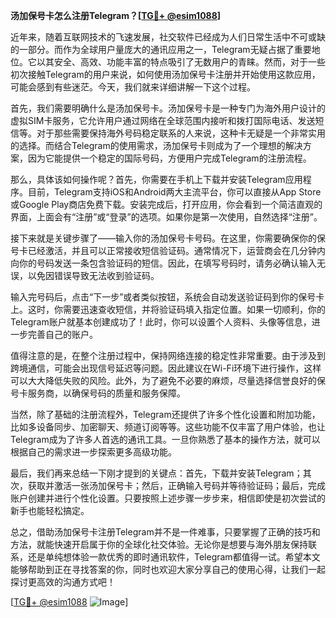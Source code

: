 **汤加保号卡怎么注册Telegram？[[TG💪+ @esim1088](https://t.me/s/esim1088)]**

近年来，随着互联网技术的飞速发展，社交软件已经成为人们日常生活中不可或缺的一部分。而作为全球用户量庞大的通讯应用之一，Telegram无疑占据了重要地位。它以其安全、高效、功能丰富的特点吸引了无数用户的青睐。然而，对于一些初次接触Telegram的用户来说，如何使用汤加保号卡注册并开始使用这款应用，可能会感到有些迷茫。今天，我们就来详细讲解一下这个过程。

首先，我们需要明确什么是汤加保号卡。汤加保号卡是一种专门为海外用户设计的虚拟SIM卡服务，它允许用户通过网络在全球范围内接听和拨打国际电话、发送短信等。对于那些需要保持海外号码稳定联系的人来说，这种卡无疑是一个非常实用的选择。而结合Telegram的使用需求，汤加保号卡则成为了一个理想的解决方案，因为它能提供一个稳定的国际号码，方便用户完成Telegram的注册流程。

那么，具体该如何操作呢？首先，你需要在手机上下载并安装Telegram应用程序。目前，Telegram支持iOS和Android两大主流平台，你可以直接从App Store或Google Play商店免费下载。安装完成后，打开应用，你会看到一个简洁直观的界面，上面会有“注册”或“登录”的选项。如果你是第一次使用，自然选择“注册”。

接下来就是关键步骤了——输入你的汤加保号卡号码。在这里，你需要确保你的保号卡已经激活，并且可以正常接收短信验证码。通常情况下，运营商会在几分钟内向你的号码发送一条包含验证码的短信。因此，在填写号码时，请务必确认输入无误，以免因错误导致无法收到验证码。

输入完号码后，点击“下一步”或者类似按钮，系统会自动发送验证码到你的保号卡上。这时，你需要迅速查收短信，并将验证码填入指定位置。如果一切顺利，你的Telegram账户就基本创建成功了！此时，你可以设置个人资料、头像等信息，进一步完善自己的账户。

值得注意的是，在整个注册过程中，保持网络连接的稳定性非常重要。由于涉及到跨境通信，可能会出现信号延迟等问题。因此建议在Wi-Fi环境下进行操作，这样可以大大降低失败的风险。此外，为了避免不必要的麻烦，尽量选择信誉良好的保号卡服务商，以确保号码的质量和服务保障。

当然，除了基础的注册流程外，Telegram还提供了许多个性化设置和附加功能，比如多设备同步、加密聊天、频道订阅等等。这些功能不仅丰富了用户体验，也让Telegram成为了许多人首选的通讯工具。一旦你熟悉了基本的操作方法，就可以根据自己的需求进一步探索更多高级功能。

最后，我们再来总结一下刚才提到的关键点：首先，下载并安装Telegram；其次，获取并激活一张汤加保号卡；然后，正确输入号码并等待验证码；最后，完成账户创建并进行个性化设置。只要按照上述步骤一步步来，相信即使是初次尝试的新手也能轻松搞定。

总之，借助汤加保号卡注册Telegram并不是一件难事，只要掌握了正确的技巧和方法，就能快速开启属于你的全球化社交体验。无论你是想要与海外朋友保持联系，还是单纯想体验一款优秀的即时通讯软件，Telegram都值得一试。希望本文能够帮助到正在寻找答案的你，同时也欢迎大家分享自己的使用心得，让我们一起探讨更高效的沟通方式吧！

[[TG💪+ @esim1088](https://t.me/s/esim1088) ![Image](https://i.postimg.cc/4NQfJmqS/Snipaste-2025-05-13-00-14-12.png)]